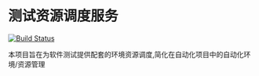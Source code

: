 测试资源调度服务
===
[![Build Status](https://travis-ci.org/NightProgrammers/tes-web.svg?branch=master)](https://travis-ci.org/NightProgrammers/tes-web)

本项目旨在为软件测试提供配套的环境资源调度,简化在自动化项目中的自动化环境/资源管理



